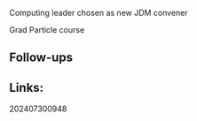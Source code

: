 
Computing leader
chosen as new JDM convener 

Grad Particle course 


## Follow-ups


## Links: 



202407300948
